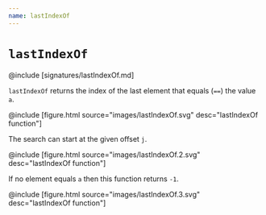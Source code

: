 ```yaml
---
name: lastIndexOf
---
```


# `lastIndexOf`

@include [signatures/lastIndexOf.md]

`lastIndexOf` returns the index of the last element that equals (`==`) the value `a`.

@include [figure.html source="images/lastIndexOf.svg" desc="lastIndexOf function"]

The search can start at the given offset `j`.

@include [figure.html source="images/lastIndexOf.2.svg" desc="lastIndexOf function"]

If no element equals `a` then this function returns `-1`.

@include [figure.html source="images/lastIndexOf.3.svg" desc="lastIndexOf function"]
